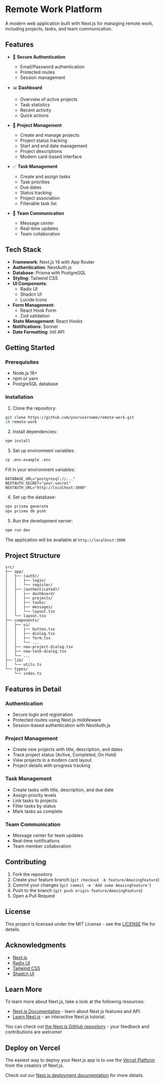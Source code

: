 # Remote Work Platform

A modern web application built with Next.js for managing remote work, including projects, tasks, and team communication.

## Features

- 🔐 **Secure Authentication**
  - Email/Password authentication
  - Protected routes
  - Session management

- 📊 **Dashboard**
  - Overview of active projects
  - Task statistics
  - Recent activity
  - Quick actions

- 📂 **Project Management**
  - Create and manage projects
  - Project status tracking
  - Start and end date management
  - Project descriptions
  - Modern card-based interface

- ✅ **Task Management**
  - Create and assign tasks
  - Task priorities
  - Due dates
  - Status tracking
  - Project association
  - Filterable task list

- 💬 **Team Communication**
  - Message center
  - Real-time updates
  - Team collaboration

## Tech Stack

- **Framework**: Next.js 14 with App Router
- **Authentication**: NextAuth.js
- **Database**: Prisma with PostgreSQL
- **Styling**: Tailwind CSS
- **UI Components**: 
  - Radix UI
  - Shadcn UI
  - Lucide Icons
- **Form Management**:
  - React Hook Form
  - Zod validation
- **State Management**: React Hooks
- **Notifications**: Sonner
- **Date Formatting**: Intl API

## Getting Started

### Prerequisites

- Node.js 18+ 
- npm or yarn
- PostgreSQL database

### Installation

1. Clone the repository:
```bash
git clone https://github.com/yourusername/remote-work.git
cd remote-work
```

2. Install dependencies:
```bash
npm install
```

3. Set up environment variables:
```bash
cp .env.example .env
```

Fill in your environment variables:
```env
DATABASE_URL="postgresql://..."
NEXTAUTH_SECRET="your-secret"
NEXTAUTH_URL="http://localhost:3000"
```

4. Set up the database:
```bash
npx prisma generate
npx prisma db push
```

5. Run the development server:
```bash
npm run dev
```

The application will be available at `http://localhost:3000`

## Project Structure

```
src/
├── app/
│   ├── (auth)/
│   │   ├── login/
│   │   └── register/
│   ├── (authenticated)/
│   │   ├── dashboard/
│   │   ├── projects/
│   │   ├── tasks/
│   │   ├── messages/
│   │   └── layout.tsx
│   └── layout.tsx
├── components/
│   ├── ui/
│   │   ├── button.tsx
│   │   ├── dialog.tsx
│   │   ├── form.tsx
│   │   └── ...
│   ├── new-project-dialog.tsx
│   ├── new-task-dialog.tsx
│   └── ...
├── lib/
│   └── utils.ts
└── types/
    └── index.ts
```

## Features in Detail

### Authentication
- Secure login and registration
- Protected routes using Next.js middleware
- Session-based authentication with NextAuth.js

### Project Management
- Create new projects with title, description, and dates
- Track project status (Active, Completed, On Hold)
- View projects in a modern card layout
- Project details with progress tracking

### Task Management
- Create tasks with title, description, and due date
- Assign priority levels
- Link tasks to projects
- Filter tasks by status
- Mark tasks as complete

### Team Communication
- Message center for team updates
- Real-time notifications
- Team member collaboration

## Contributing

1. Fork the repository
2. Create your feature branch (`git checkout -b feature/AmazingFeature`)
3. Commit your changes (`git commit -m 'Add some AmazingFeature'`)
4. Push to the branch (`git push origin feature/AmazingFeature`)
5. Open a Pull Request

## License

This project is licensed under the MIT License - see the [LICENSE](LICENSE) file for details.

## Acknowledgments

- [Next.js](https://nextjs.org/)
- [Radix UI](https://www.radix-ui.com/)
- [Tailwind CSS](https://tailwindcss.com/)
- [Shadcn UI](https://ui.shadcn.com/)

## Learn More

To learn more about Next.js, take a look at the following resources:

- [Next.js Documentation](https://nextjs.org/docs) - learn about Next.js features and API.
- [Learn Next.js](https://nextjs.org/learn) - an interactive Next.js tutorial.

You can check out [the Next.js GitHub repository](https://github.com/vercel/next.js) - your feedback and contributions are welcome!

## Deploy on Vercel

The easiest way to deploy your Next.js app is to use the [Vercel Platform](https://vercel.com/new?utm_medium=default-template&filter=next.js&utm_source=create-next-app&utm_campaign=create-next-app-readme) from the creators of Next.js.

Check out our [Next.js deployment documentation](https://nextjs.org/docs/app/building-your-application/deploying) for more details.
